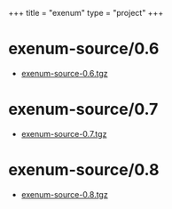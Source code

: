 +++
title = "exenum"
type = "project"
+++

# exenum-source/0.6
* [exenum-source-0.6.tgz](/exenum/exenum-source/0.6/exenum-source-0.6.tgz)

# exenum-source/0.7
* [exenum-source-0.7.tgz](/exenum/exenum-source/0.7/exenum-source-0.7.tgz)

# exenum-source/0.8
* [exenum-source-0.8.tgz](/exenum/exenum-source/0.8/exenum-source-0.8.tgz)